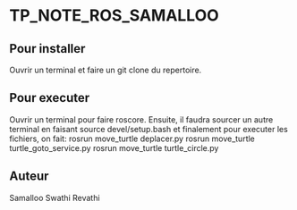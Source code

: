 # TP_NOTE_ROS_SAMALLOO

## Pour installer
Ouvrir un terminal et faire un git clone du repertoire.

## Pour executer
Ouvrir un terminal pour faire roscore. Ensuite, il faudra sourcer un autre terminal en faisant source devel/setup.bash et finalement pour executer les fichiers, on fait:
rosrun move_turtle deplacer.py
rosrun move_turtle turtle_goto_service.py
rosrun move_turtle turtle_circle.py

## Auteur
Samalloo Swathi Revathi
